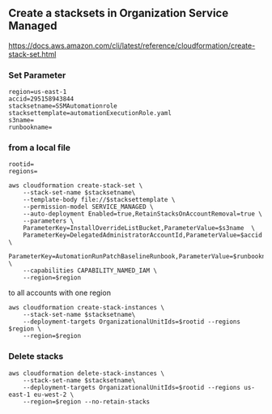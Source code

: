 ## Create a stacksets in Organization Service Managed
https://docs.aws.amazon.com/cli/latest/reference/cloudformation/create-stack-set.html
### Set Parameter
```
region=us-east-1
accid=295158943844
stacksetname=SSMAutomationrole
stacksettemplate=automationExecutionRole.yaml
s3name=
runbookname=
```
### from a local file
```
rootid=
regions=
```
```
aws cloudformation create-stack-set \
    --stack-set-name $stacksetname\
    --template-body file://$stacksettemplate \
    --permission-model SERVICE_MANAGED \
    --auto-deployment Enabled=true,RetainStacksOnAccountRemoval=true \
    --parameters \
    ParameterKey=InstallOverrideListBucket,ParameterValue=$s3name  \
    ParameterKey=DelegatedAdministratorAccountId,ParameterValue=$accid \
    ParameterKey=AutomationRunPatchBaselineRunbook,ParameterValue=$runbookname \
    --capabilities CAPABILITY_NAMED_IAM \
    --region=$region
```
to all accounts with one region
```
aws cloudformation create-stack-instances \
    --stack-set-name $stacksetname\
    --deployment-targets OrganizationalUnitIds=$rootid --regions $region \            
    --region=$region
```
### Delete stacks
```
aws cloudformation delete-stack-instances \
    --stack-set-name $stacksetname\
    --deployment-targets OrganizationalUnitIds=$rootid --regions us-east-1 eu-west-2 \
    --region=$region --no-retain-stacks
```
